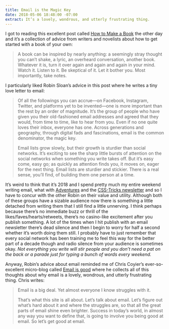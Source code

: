 ```yaml
---
title: Email is the Magic Key
date: 2018-05-06 18:48:00 -07:00
extract: It’s a lovely, wondrous, and utterly frustrating thing.
---
```


I got to reading this excellent post called [How to Make a Book](https://thecreativeindependent.com/guides/how-to-make-a-book/) the other day and it’s a collection of advice from writers and novelists about how to get started with a book of your own:

> A book can be inspired by nearly anything: a seemingly stray thought you can’t shake, a lyric, an overheard conversation, another book. Whatever it is, turn it over again and again and again in your mind. Watch it. Listen to it. Be skeptical of it. Let it bother you. Most importantly, take notes.

I particularly liked Robin Sloan’s advice in this post where he writes a tiny love letter to email:

> Of all the followings you can accrue—on Facebook, Instagram, Twitter, and platforms yet to be invented—one is more important than the rest by an order of magnitude. It’s the group of people who have given you their old-fashioned email addresses and agreed that they would, from time to time, like to hear from you. Even if no one quite loves their inbox, everyone has one. Across generations and geography, through digital fads and fascinations, email is the common denominator, the magic key.
> 
> Email lists grow slowly, but their growth is sturdier than social networks. It’s exciting to see the sharp little bursts of attention on the social networks when something you write takes off. But it’s easy come, easy go; as quickly as attention finds you, it moves on, eager for the next thing. Email lists are sturdier and stickier. There is a real sense, you’ll find, of building them one person at a time.

It’s weird to think that it’s 2018 and I spend pretty much my entire weekend writing email, what with [Adventures](https://buttondown.email/robinrendle) and the [CSS-Tricks newsletter](http://css-tricks.com/newsletter) and so I have to concur with the other Robin on their value and utility. Although both of these groups have a sizable audience now there is something a little detached from writing them that I still find a little unnerving. I think perhaps because there’s no immediate buzz or thrill of the likes/faves/hearts/retweets, there’s no casino-like excitement after you publish something. A lot of the times when I hit publish with an email newsletter there’s dead silence and then I begin to worry for half a second whether it’s worth doing them still. I probably have to just remember that every social network has been training me to feel this way for the better part of a decade though and radio silence from your audience is sometimes okay. _Not everything you write will stir people and you don’t need a pat on the back or a parade just for typing a bunch of words every weekend._

Anyway, Robin’s advice about email reminded me of Chris Coyier’s ever-so-excellent micro-blog called [Email is good](http://email-is-good.com/) where he collects all of this thoughts about why email is a lovely, wondrous, and utterly frustrating thing. Chris writes:

> Email is a big deal. Yet almost everyone I know struggles with it. 
> 
> That’s what this site is all about. Let’s talk about email. Let’s figure out what’s hard about it and where the struggles are, so that all the great parts of email shine even brighter. Success in today’s world, in almost any way you want to define that, is going to involve you being good at email. So let’s get good at email.